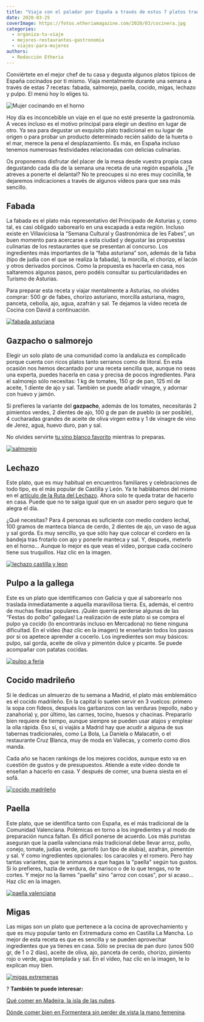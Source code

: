```yaml
---
title: "Viaja con el paladar por España a través de estos 7 platos tradicionales"
date: 2020-03-25
coverImage: https://fotos.etheriamagazine.com/2020/03/cocinera.jpg
categories: 
  - organiza-tu-viaje
  - mejores-restaurantes-gastronomia
  - viajes-para-mujeres
authors: 
  - Redacción Etheria
---
```


Conviértete en el mejor chef de tu casa y degusta algunos platos típicos de España 
cocinados por ti mismo. Viaja mentalmente durante una semana a través de estas 7 
recetas: fabada, salmorejo, paella, cocido, migas, lechazo y pulpo. El menú hoy lo 
eliges tú. 

![Mujer cocinando en el horno](https://fotos.etheriamagazine.com/2020/03/cocinera-900x600.jpg "Descubre el placer de cocinar.")

Hoy día es inconcebible un viaje en el que no esté presente la gastronomía. A veces 
incluso es el motivo principal para elegir un destino en lugar de otro. Ya sea para 
degustar un exquisito plato tradicional en su lugar de origen o para probar un producto 
determinado recién salido de la huerta o el mar, merece la pena el desplazamiento. Es 
más, en España incluso tenemos numerosas festividades relacionadas con delicias 
culinarias. 

Os proponemos disfrutar del placer de la mesa desde vuestra propia casa degustando cada 
día de la semana una receta de una región española. ¿Te atreves a ponerte el delantal? 
No te preocupes si no eres muy cocinilla, te dejaremos indicaciones a través de algunos 
vídeos para que sea más sencillo. 

## Fabada

La fabada es el plato más representativo del Principado de Asturias y, como tal, es casi 
obligado saborearlo en una escapada a esta región. Incluso existe en Villaviciosa la 
“Semana Cultural y Gastronómica de les Fabes”, un buen momento para acercarse a esta 
ciudad y degustar las propuestas culinarias de los restaurantes que se presentan al 
concurso. Los ingredientes más importantes de la “faba asturiana” son, además de la faba 
(tipo de judía con el que se realiza la fabada), la morcilla, el chorizo, el lacón y 
otros derivados porcinos. Como la propuesta es hacerla en casa, nos saltaremos algunos 
pasos, pero podéis consultar su particularidades en Turismo de Asturias. 

Para preparar esta receta y viajar mentalmente a Asturias, no olvides comprar: 500 gr de 
fabes, chorizo asturiano, morcilla asturiana, magro, panceta, cebolla, ajo, agua, 
azafrán y sal. Te dejamos la vídeo receta de Cocina con David a continuación. 

[![fabada asturiana](https://fotos.etheriamagazine.com/2020/03/fabada-asturiana.jpg "Fabada asturiana preparada en olla rápida por Cocina con David.")](https://www.youtube.com/watch?v=wKJTCeg7FCw)

## Gazpacho o salmorejo

Elegir un solo plato de una comunidad como la andaluza es complicado porque cuenta con 
ricos platos tanto serranos como de litoral. En esta ocasión nos hemos decantado por una 
receta sencilla que, aunque no seas una experta, puedes hacerla en casa y precisa de 
pocos ingredientes. Para el salmorejo sólo necesitas: 1 kg de tomates, 150 gr de pan, 
125 ml de aceite, 1 diente de ajo y sal. También se puede añadir vinagre, y adornar con 
huevo y jamón. 

Si prefieres la variante del **gazpacho**, además de los tomates, necesitarás 2 
pimientos verdes, 2 dientes de ajo, 100 g de pan de pueblo (a ser posible), 4 cucharadas 
grandes de aceite de oliva virgen extra y 1 de vinagre de vino de Jerez, agua, huevo 
duro, pan y sal. 

No olvides servirte [tu vino blanco 
favorito](http://etheriamagazine.com/2019/05/23/los-10-mejores-vinos-para-este-verano/) 
mientras lo preparas. 

[![salmorejo](https://fotos.etheriamagazine.com/2020/03/salmorejo-cocina-carmen.jpg "Salmorejo de Cocina con Carmen.")](https://www.youtube.com/watch?v=2yQpkUXWSiU)

## Lechazo

Este plato, que es muy habitual en encuentros familiares y celebraciones de todo tipo, 
es el más popular de Castilla y León. Ya te hablábamos del mismo en el [artículo de la 
Ruta del 
Lechazo](http://etheriamagazine.com/2019/04/25/viajar-con-amigas-ruta-del-lechazo-mejores-asadores-castilla-y-leon/). 
Ahora solo te queda tratar de hacerlo en casa. Puede que no te salga igual que en un 
asador pero seguro que te alegra el día. 

¿Qué necesitas? Para 4 personas es suficiente con medio cordero lechal, 100 gramos de 
manteca blanca de cerdo, 2 dientes de ajo, un vaso de agua y sal gorda. Es muy sencillo, 
ya que sólo hay que colocar el cordero en la bandeja tras frotarlo con ajo y ponerle 
manteca y sal. Y, después, meterlo en el horno... Aunque lo mejor es que veas el vídeo, 
porque cada cocinero tiene sus truquillos. Haz clic en la imagen. 

[![lechazo castilla y leon](https://fotos.etheriamagazine.com/2020/03/lechazo-rico-900x505.jpg "Lechazo con receta de Javier Romero.")](https://www.youtube.com/watch?v=6QIdvGfF3F0)

## Pulpo a la gallega

Este es un plato que identificamos con Galicia y que al saborearlo nos traslada 
inmediatamente a aquella maravillosa tierra. Es, además, el centro de muchas fiestas 
populares. ¡Quién querría perderse algunas de las “Festas do polbo” gallegas! La 
realización de este plato si se compra el pulpo ya cocido (lo encontrarás incluso en 
Mercadona) no tiene ninguna dificultad. En el vídeo (haz clic en la imagen) te enseñarán 
todos los pasos por si os apetece aprender a cocerlo. Los ingredientes son muy básicos: 
pulpo, sal gorda, aceite de oliva y pimentón dulce y picante. Se puede acompañar con 
patatas cocidas. 

[![pulpo a feria](https://fotos.etheriamagazine.com/2020/03/pulpo-gallega.jpg "Pulpo a la gallega del canal Rosa Cocinera y madre.")](https://www.youtube.com/watch?v=ZmwiwuJNtUM)

## Cocido madrileño

Si le dedicas un almuerzo de tu semana a Madrid, el plato más emblemático es el cocido 
madrileño. En la capital lo suelen servir en 3 vuelcos: primero la sopa con fideos, 
después los garbanzos con las verduras (repollo, nabo y zanahoria) y, por último, las 
carnes, tocino, huesos y chacinas. Prepararlo bien requiere de tiempo, aunque siempre se 
pueden usar atajos y emplear la olla rápida. Eso sí, si viajáis a Madrid hay que acudir 
a alguna de sus tabernas tradicionales, como La Bola, La Daniela o Malacatín, o el 
restaurante Cruz Blanca, muy de moda en Vallecas, y comerlo como dios manda. 

Cada año se hacen rankings de los mejores cocidos, aunque esto va en cuestión de gustos 
y de presupuestos. Atiende a este vídeo donde te enseñan a hacerlo en casa. Y después de 
comer, una buena siesta en el sofá. 

[![cocido madrileño](https://fotos.etheriamagazine.com/2020/03/cocido-madrileno.jpg "Cocido madrileño con receta del canal La cocina de Masito.")](https://www.youtube.com/watch?v=mAHJWcYONsQ)

## Paella

Este plato, que se identifica tanto con España, es el más tradicional de la Comunidad 
Valenciana. Polémicas en torno a los ingredientes y al modo de preparación nunca faltan. 
Es difícil ponerse de acuerdo. Los más puristas aseguran que la paella valenciana más 
tradicional debe llevar arroz, pollo, conejo, tomate, judías verde, garrofó (un tipo de 
alubia), azafrán, pimentón y sal. Y como ingredientes opcionales: los caracoles y el 
romero. Pero hay tantas variantes, que te animamos a que hagas la "paella" según tus 
gustos. Si lo prefieres, hazla de verdura, de marisco o de lo que tengas, no te cortes. 
Y mejor no la llames "paella" sino "arroz con cosas", por si acaso... Haz clic en la 
imagen. 

[![paella valenciana](https://fotos.etheriamagazine.com/2020/03/receta-paella-valenciana-900x496.jpg "Receta del canal Paellas y cocina valencianas.")](https://www.youtube.com/watch?v=zrSyyNugKYo)

## Migas

Las migas son un plato que pertenece a la cocina de aprovechamiento y que es muy popular 
tanto en Extremadura como en Castilla La Mancha. Lo mejor de esta receta es que es 
sencilla y se pueden aprovechar ingredientes que ya tienes en casa. Sólo se precisa de 
pan duro (unos 500 gr, de 1 o 2 días), aceite de oliva, ajo, panceta de cerdo, chorizo, 
pimiento rojo o verde, agua templada y sal. En el vídeo, haz clic en la imagen, te lo 
explican muy bien. 

[![migas extremenas](https://fotos.etheriamagazine.com/2020/03/migas-extremenas.jpg "Receta de migas extremeñas del canal Andalucía videorecetas.")](https://www.youtube.com/watch?v=LV1sKYMHMTQ)

? **También te puede interesar:** 

[Qué comer en Madeira, la isla de las 
nubes](https://etheriamagazine.com/2022/08/30/que-comer-en-madeira/). 

[Dónde comer bien en Formentera sin perder de vista la mano 
femenina](https://etheriamagazine.com/2022/07/27/mejores-restaurantes-formentera/).
